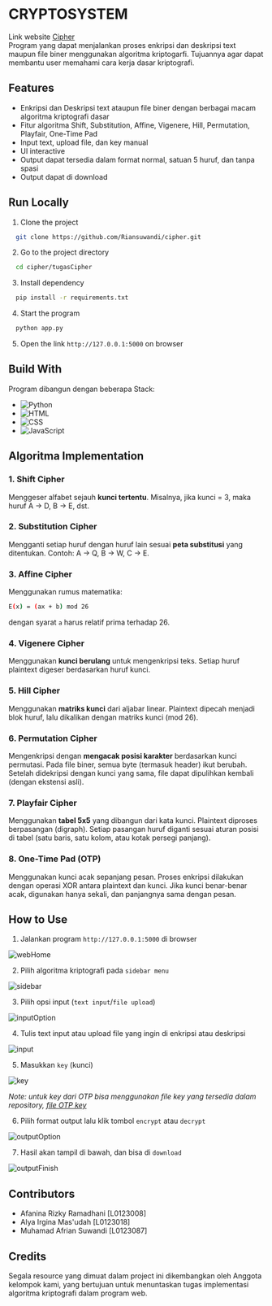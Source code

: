 # **CRYPTOSYSTEM**

Link website [Cipher](https://cipher-blush-phi.vercel.app/)  
Program yang dapat menjalankan proses enkripsi dan deskripsi text maupun file biner menggunakan algoritma kriptogarfi. Tujuannya agar dapat membantu user memahami cara kerja dasar kriptografi.

## Features

- Enkripsi dan Deskripsi text ataupun file biner dengan berbagai macam algoritma kriptografi dasar
- Fitur algoritma Shift, Substitution, Affine, Vigenere, Hill, Permutation, Playfair, One-Time Pad
- Input text, upload file, dan key manual
- UI interactive
- Output dapat tersedia dalam format normal, satuan 5 huruf, dan tanpa spasi
- Output dapat di download

## Run Locally

1. Clone the project
```bash
  git clone https://github.com/Riansuwandi/cipher.git
```

2. Go to the project directory
```bash
  cd cipher/tugasCipher
```

3. Install dependency
```bash
  pip install -r requirements.txt
```

4. Start the program
```bash
  python app.py
```

5. Open the link `http://127.0.0.1:5000` on browser

## Build With

Program dibangun dengan beberapa Stack:

- ![Python](https://img.shields.io/badge/python-3776AB?style=for-the-badge&logo=python&logoColor=white)
- ![HTML](https://img.shields.io/badge/html5-E34F26?style=for-the-badge&logo=html5&logoColor=white)
- ![CSS](https://img.shields.io/badge/css3-1572B6?style=for-the-badge&logo=css3&logoColor=white)
- ![JavaScript](https://img.shields.io/badge/javascript-F7DF1E?style=for-the-badge&logo=javascript&logoColor=black)
## Algoritma Implementation 

### 1. Shift Cipher
Menggeser alfabet sejauh **kunci tertentu**. Misalnya, jika kunci = 3, maka huruf A → D, B → E, dst.

### 2. Substitution Cipher
Mengganti setiap huruf dengan huruf lain sesuai **peta substitusi** yang ditentukan. Contoh: A → Q, B → W, C → E.

### 3. Affine Cipher
Menggunakan rumus matematika:  
```bash
E(x) = (ax + b) mod 26
```  
dengan syarat `a` harus relatif prima terhadap 26.

### 4. Vigenere Cipher
Menggunakan **kunci berulang** untuk mengenkripsi teks. Setiap huruf plaintext digeser berdasarkan huruf kunci.

### 5. Hill Cipher
Menggunakan **matriks kunci** dari aljabar linear. Plaintext dipecah menjadi blok huruf, lalu dikalikan dengan matriks kunci (mod 26).

### 6. Permutation Cipher
Mengenkripsi dengan **mengacak posisi karakter** berdasarkan kunci permutasi. Pada file biner, semua byte (termasuk header) ikut berubah. Setelah didekripsi dengan kunci yang sama, file dapat dipulihkan kembali (dengan ekstensi asli).

### 7. Playfair Cipher
Menggunakan **tabel 5x5** yang dibangun dari kata kunci. Plaintext diproses berpasangan (digraph). Setiap pasangan huruf diganti sesuai aturan posisi di tabel (satu baris, satu kolom, atau kotak persegi panjang).

### 8. One-Time Pad (OTP)
Menggunakan kunci acak sepanjang pesan. Proses enkripsi dilakukan dengan operasi XOR antara plaintext dan kunci. Jika kunci benar-benar acak, digunakan hanya sekali, dan panjangnya sama dengan pesan.

## How to Use

1. Jalankan program `http://127.0.0.1:5000` di browser

![webHome](https://github.com/user-attachments/assets/17792328-cef2-4bb7-baa6-10e61e257280)

2. Pilih algoritma kriptografi pada `sidebar menu`

![sidebar](https://github.com/user-attachments/assets/3f4a9e92-afd6-415d-9999-ddabb1ea59d7)

3. Pilih opsi input (`text input`/`file upload`)

![inputOption](https://github.com/user-attachments/assets/769114aa-66ed-47bd-8b47-dfe3632dd09d)

4. Tulis text input atau upload file yang ingin di enkripsi atau deskripsi

![input](https://github.com/user-attachments/assets/9fdf68d5-d3c5-464a-b4f9-0ce819d7e106)

5. Masukkan `key` (kunci)

![key](https://github.com/user-attachments/assets/ea47df28-cbcb-452a-bf22-5029f7c4d32f)

*Note: untuk key dari OTP bisa menggunakan file key yang tersedia dalam repository, [file OTP key](https://github.com/Riansuwandi/cipher/blob/632ad43dde42f1781c50b5b6fe658f390ca4fa0a/tugasCipher/otp_key.txt)*

6. Pilih format output lalu klik tombol `encrypt` atau `decrypt`

![outputOption](https://github.com/user-attachments/assets/4e41c492-4153-4dcb-b13d-ced0c739ab11)

7. Hasil akan tampil di bawah, dan bisa di `download`

![outputFinish](https://github.com/user-attachments/assets/e40c734d-512f-40e1-b646-119ecd112947)

## Contributors

- Afanina Rizky Ramadhani [L0123008]
- Alya Irgina Mas'udah [L0123018]
- Muhamad Afrian Suwandi [L0123087]

## Credits
Segala resource yang dimuat dalam project ini dikembangkan oleh Anggota kelompok kami, yang bertujuan untuk menuntaskan tugas implementasi algoritma kriptografi dalam program web.
